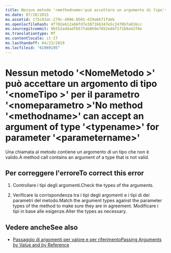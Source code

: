 ```yaml
---
title: Nessun metodo '<methodname>'può accettare un argomento di tipo'<typename>'per il parametro'<parametername>'
ms.date: 07/20/2015
ms.assetid: 175c01dc-279c-4996-8501-d19a6671fdeb
ms.openlocfilehash: 4f782e612a66fd7e387166347e5c2478b7a816cc
ms.sourcegitcommit: 9b552addadfb57fab0b9e7852ed4f1f1b8a42f8e
ms.translationtype: MT
ms.contentlocale: it-IT
ms.lasthandoff: 04/23/2019
ms.locfileid: "61969195"
---
```

# <a name="no-method-methodname-can-accept-an-argument-of-type-typename-for-parameter-parametername"></a><span data-ttu-id="73cf1-102">Nessun metodo '\<NomeMetodo >' può accettare un argomento di tipo '\<nomeTipo >' per il parametro '\<nomeparametro >'</span><span class="sxs-lookup"><span data-stu-id="73cf1-102">No method '\<methodname>' can accept an argument of type '\<typename>' for parameter '\<parametername>'</span></span>
<span data-ttu-id="73cf1-103">Una chiamata al metodo contiene un argomento di un tipo che non è valido.</span><span class="sxs-lookup"><span data-stu-id="73cf1-103">A method call contains an argument of a type that is not valid.</span></span>  
  
## <a name="to-correct-this-error"></a><span data-ttu-id="73cf1-104">Per correggere l'errore</span><span class="sxs-lookup"><span data-stu-id="73cf1-104">To correct this error</span></span>  
  
1. <span data-ttu-id="73cf1-105">Controllare i tipi degli argomenti.</span><span class="sxs-lookup"><span data-stu-id="73cf1-105">Check the types of the arguments.</span></span>  
  
2. <span data-ttu-id="73cf1-106">Verificare la corrispondenza tra i tipi degli argomenti e i tipi di dei parametri del metodo.</span><span class="sxs-lookup"><span data-stu-id="73cf1-106">Match the argument types against the parameter types of the method to make sure they are in agreement.</span></span> <span data-ttu-id="73cf1-107">Modificare i tipi in base alle esigenze.</span><span class="sxs-lookup"><span data-stu-id="73cf1-107">Alter the types as necessary.</span></span>  
  
## <a name="see-also"></a><span data-ttu-id="73cf1-108">Vedere anche</span><span class="sxs-lookup"><span data-stu-id="73cf1-108">See also</span></span>

- [<span data-ttu-id="73cf1-109">Passaggio di argomenti per valore e per riferimento</span><span class="sxs-lookup"><span data-stu-id="73cf1-109">Passing Arguments by Value and by Reference</span></span>](../../visual-basic/programming-guide/language-features/procedures/passing-arguments-by-value-and-by-reference.md)
